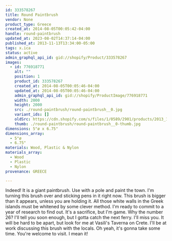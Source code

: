```yaml
---
id: 333578267
title: Round Paintbrush
vendor: None
product_type: Greece
created_at: 2014-08-05T00:05:42-04:00
handle: round-paintbrush
updated_at: 2023-08-02T14:37:14-04:00
published_at: 2013-11-13T13:34:00-05:00
tags: x.ica
status: active
admin_graphql_api_id: gid://shopify/Product/333578267
images:
  - id: 776918771
    alt: ""
    position: 1
    product_id: 333578267
    created_at: 2014-08-05T00:05:46-04:00
    updated_at: 2014-08-05T00:05:46-04:00
    admin_graphql_api_id: gid://shopify/ProductImage/776918771
    width: 2000
    height: 2000
    src: ./round-paintbrush/round-paintbrush__0.jpg
    variant_ids: []
    oldSrc: https://cdn.shopify.com/s/files/1/0589/2901/products/2013_11_09_Kiosk_1054_1.jpeg?v=1407211546
    thumb: ./round-paintbrush/round-paintbrush__0-thumb.jpg
dimensions: 5"ø x 6.75"
dimensions_array:
  - 5"ø
  - 6.75"
materials: Wood, Plastic & Nylon
materials_array:
  - Wood
  - Plastic
  - Nylon
provenance: GREECE

---
```


Indeed! It is a giant paintbrush. Use with a pole and paint the town. I'm turning this brush over and sticking pens in it right now. This brush is bigger than it appears, unless you are holding it. All those white walls in the Greek islands must be whitened by some clever method. I'm ready to commit to a year of research to find out. It's a sacrifice, but I'm game. Why the number 26? I'll tell you soon enough, but I gotta catch the next ferry. I'll miss you. It will be hard to be apart, but look for me at Vasili's Taverna on Crete. I'll be at work discussing this brush with the locals. Oh yeah, it's gonna take some time. You're welcome to visit. I mean it!